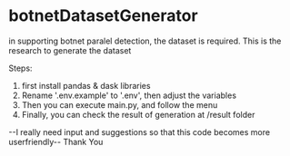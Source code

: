 # botnetDatasetGenerator
in supporting botnet paralel detection, the dataset is required. This is the research to generate the dataset

Steps:
1. first install pandas & dask libraries
2. Rename '.env.example' to '.env', then adjust the variables
3. Then you can execute main.py, and follow the menu
4. Finally, you can check the result of generation at /result folder

--I really need input and suggestions so that this code becomes more userfriendly--
Thank You
